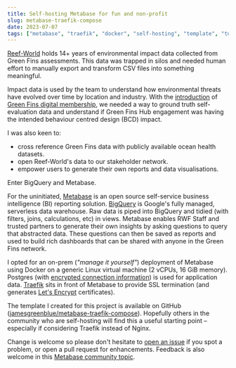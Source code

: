 ```yaml
---
title: Self-hosting Metabase for fun and non-profit
slug: metabase-traefik-compose
date: 2023-07-07
tags: ["metabase", "traefik", "docker", "self-hosting", "template", "tutorial"]
---
```


[Reef-World](https://reef-world.org) holds 14+ years of environmental impact data collected from Green Fins assessments. This data was trapped in silos and needed human effort to manually export and transform CSV files into something meaningful.

Impact data is used by the team to understand how environmental threats have evolved over time by location and industry. With the [introduction](https://www.unep.org/news-and-stories/press-release/coral-reef-protection-grow-green-fins-hub) of [Green Fins digital membership](https://greenfins.net/digital-membership/), we needed a way to ground truth self-evaluation data and understand if Green Fins Hub engagement was having the intended behaviour centred design (BCD) impact.

I was also keen to:
- cross reference Green Fins data with publicly available ocean health datasets.
- open Reef-World's data to our stakeholder network.
- empower users to generate their own reports and data visualisations.

Enter BigQuery and Metabase.

For the uninitiated, [Metabase](https://www.metabase.com/) is an open source self-service business intelligence (BI) reporting solution. [BigQuery](https://cloud.google.com/bigquery) is Google's fully managed, serverless data warehouse. Raw data is piped into BigQuery and tidied (with filters, joins, calculations, etc) in views. Metabase enables RWF Staff and trusted partners to generate their own insights by asking questions to query that abstracted data. These questions can then be saved as reports and used to build rich dashboards that can be shared with anyone in the Green Fins network.

I opted for an on-prem (*"manage it yourself"*) deployment of Metabase using Docker on a generic Linux virtual machine (2 vCPUs, 16 GiB memory). Postgres (with [encrypted connection information](https://www.metabase.com/docs/latest/databases/encrypting-details-at-rest)) is used for application data. [Traefik](https://traefik.io/) sits in front of Metabase to provide SSL termination (and generates [Let's Encrypt](https://letsencrypt.org/) certificates).

The template I created for this project is available on GitHub ([jamesgreenblue/metabase-traefik-compose](https://github.com/jamesgreenblue/metabase-traefik-compose)). Hopefully others in the community who are self-hosting will find this a useful starting point – especially if considering Traefik instead of Nginx.

Change is welcome so please don't hesitate to [open an issue](https://github.com/jamesgreenblue/metabase-traefik-compose/issues/new) if you spot a problem, or open a pull request for enhancements. Feedback is also welcome in this [Metabase community topic](https://discourse.metabase.com/t/production-ready-docker-compose-file-to-deploy-self-hosted-metabase-with-ssl/25882).